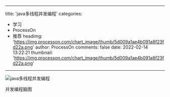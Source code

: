 
---
title: 'java多线程并发编程'
categories: 
 - 学习
 - ProcessOn
 - 推荐
headimg: 'https://img.processon.com/chart_image/thumb/5d009a1ae4b091a8f23fd22a.png'
author: ProcessOn
comments: false
date: 2022-02-14 13:22:21
thumbnail: 'https://img.processon.com/chart_image/thumb/5d009a1ae4b091a8f23fd22a.png'
---

<div>   
<img class="thumb" alt="java多线程并发编程" src="https://img.processon.com/chart_image/thumb/5d009a1ae4b091a8f23fd22a.png" referrerpolicy="no-referrer">
<p>并发编程脑图</p>  
</div>
            